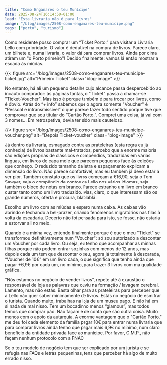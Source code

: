 ```yaml
---
title: "Como Enganares o teu Munícipe"
date: 2025-08-24T16:14:50+01:00
lead: "Esta livraria não é para livros"
image: "/blog/images/2508-como-enganares-teu-municipe.png"
tags: ["porto", "turismo"]
---
```


Como residente posso comprar um “Ticket Porto.” para visitar a Livraria Lello com prioridade. O valor é dedutivel na compra de livros. Parece claro, um bilhete e, numa livraria, o valor dá para comprar livros. Ainda por cima atiram um "o Porto primeiro"! Decido finalmente: vamos lá então mostrar a escada às miúdas.


{{< figure src="/blog/images/2508-como-enganares-teu-municipe-ticket.jpg" alt="Primeiro Ticket" class="blog-image" >}}


No entanto, há ali um pequeno detalhe cujo alcance passa despercebido ao incauto comprador: às páginas tantas, o "Ticket" passa a chamar-se "Ticket-Voucher". Mas isso é porque também é para trocar por livros, como é óbvio. Atrás do “+ info” sabemos que o agora somente "Voucher" é “Pessoal e intransmissível” o que parece fazer todo sentido porque tive que comprovar que sou titular do “Cartão Porto.”. Comprei uma coisa, já vai com 3 nomes... Em retrospetiva, devia ter sido mais cauteloso.

{{< figure src="/blog/images/2508-como-enganares-teu-municipe-voucher.png" alt="Depois Ticket-voucher" class="blog-image" >}}

Já dentro da livraria, esmagado contra as prateleiras (esta regra eu já conhecia) de livros bastante mal-tratados, percebo que a enorme maioria são edições próprias de clássicos e compêndios, traduzidas em várias línguas, em livros de capa mole que parecem pequenos face às edições que conheço. O reduzido tamanho da letra e espaçamento explicam a dimensão do livro. Não parece confortável, mas eu também já devo estar a ver pior. Também constato que os livros começam a €16,90, seja o Tom Sawyer, seja o compêndio de contos da Lello nos vários idiomas, seja também o bloco de notas em branco. Parece estranho um livro em branco custar tanto como um livro traduzido. Mas, claro, o que interessam são os grande números, oferta e procura, blablablá.

Escolho um livro com as miúdas e espero numa caixa. As caixas vão abrindo e fechando a bel-prazer, criando fenómenos migratórios nas filas à volta da escadaria. Decerto não foi pensada para isto, se fosse, não estaria a estorvar ali no meio. 

Quando é a minha vez, entendo finalmente porque é que o meu "Ticket" se transformou definitivamente num "Voucher": só sou autorizado a descontar um Voucher por cada livro. Ou seja, eu tenho que acompanhar as minhas filhas porque não podem entrar sozinhas com menos de 12 anos, mas depois cada um tem que descontar o seu, agora já totalmente à descarada, “Voucher de 10€” em um livro cada, o que significa que tenho ainda que pagar +6,9€ por cada um, no mínimo, para trazer 3 livros com má qualidade gráfica.

“Nós estamos no negócio de vender livros”, repete até à exaustão o responsável de loja as palavras que ouviu na formação / lavagem cerebral. Lamento, mas não estás. Basta olhar para as prateleiras para perceber que a Lello não quer saber minimamente de livros. Estás no negócio de esmifrar o turista. Quando muito, trabalhas na loja de um museu pago. E não há em si nada de mal nisso. Tem um bocadinho menos “glamour”, mas todos temos que comprar pão. Não façam é de conta que são outra coisa. Muito menos com o apoio da autarquia. A enorme vantagem que o "Cartão Porto." me deu foi cada elemento da família pagar 10€ para entrar numa livraria que para comprar livros ainda tenho que pagar mais 6,9€ no mínimo, num claro benefício da entidade privada face ao munícipe. Por favor, C.M.P., não façam nenhum protocolo com a FNAC.

Se o teu modelo de negócio tem que ser explicado por um jurista e se refugia nas FAQs e letras pequeninas, tens que perceber há algo de muito errado nisso.
